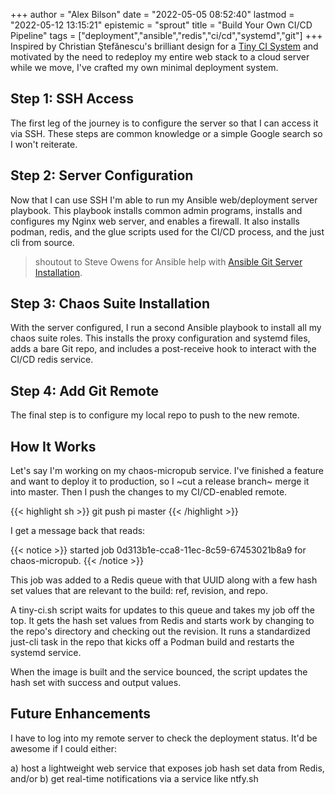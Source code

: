 +++
author = "Alex Bilson"
date = "2022-05-05 08:52:40"
lastmod = "2022-05-12 13:15:21"
epistemic = "sprout"
title = "Build Your Own CI/CD Pipeline"
tags = ["deployment","ansible","redis","ci/cd","systemd","git"]
+++
Inspired by Christian Ştefănescu's brilliant design for a [Tiny CI System](https://www.0chris.com/tiny-ci-system.html) and motivated by the need to redeploy my entire web stack to a cloud server while we move, I've crafted my own minimal deployment system.

## Step 1: SSH Access

The first leg of the journey is to configure the server so that I can access it via SSH. These steps are common knowledge or a simple Google search so I won't reiterate.

## Step 2: Server Configuration

Now that I can use SSH I'm able to run my Ansible web/deployment server playbook. This playbook installs common admin programs, installs and configures my Nginx web server, and enables a firewall. It also installs podman, redis, and the glue scripts used for the CI/CD process, and the just cli from source.

> shoutout to Steve Owens for Ansible help with [Ansible Git Server Installation](https://opensource.com/article/17/8/ansible-environment-management).

## Step 3: Chaos Suite Installation

With the server configured, I run a second Ansible playbook to install all my chaos suite roles. This installs the proxy configuration and systemd files, adds a bare Git repo, and includes a post-receive hook to interact with the CI/CD redis service.

## Step 4: Add Git Remote

The final step is to configure my local repo to push to the new remote.

## How It Works

Let's say I'm working on my chaos-micropub service. I've finished a feature and want to deploy it to production, so I ~cut a release branch~ merge it into master. Then I push the changes to my CI/CD-enabled remote.

{{< highlight sh >}}
	git push pi master
{{< /highlight >}}

I get a message back that reads:

{{< notice >}}
	started job 0d313b1e-cca8-11ec-8c59-67453021b8a9 for chaos-micropub.
{{< /notice >}}

This job was added to a Redis queue with that UUID along with a few hash set values that are relevant to the build: ref, revision, and repo.

A tiny-ci.sh script waits for updates to this queue and takes my job off the top. It gets the hash set values from Redis and starts work by changing to the repo's directory and checking out the revision. It runs a standardized just-cli task in the repo that kicks off a Podman build and restarts the systemd service.

When the image is built and the service bounced, the script updates the hash set with success and output values.

## Future Enhancements

I have to log into my remote server to check the deployment status. It'd be awesome if I could either:

a) host a lightweight web service that exposes job hash set data from Redis, and/or
b) get real-time notifications via a service like ntfy.sh
